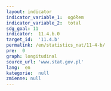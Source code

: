 ```yaml
---
layout: indicator
indicator_variable_1:  ogółem
indicator_variable_2:  total
sdg_goal: 11
indicator:  11.4.b.0
target_id:  '11.4.b'
permalink: /en/statistics_nat/11-4-b/
pre:  0
graph: longitudinal
source_url: 'www.stat.gov.pl'
lang:  en
kategorie:  null
zmienne: null
---
```

